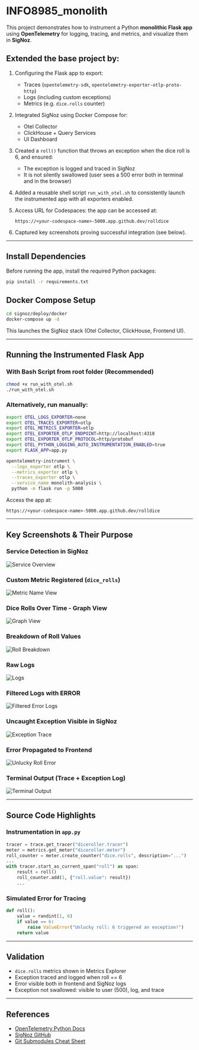 # INFO8985_monolith

This project demonstrates how to instrument a Python **monolithic Flask app** using **OpenTelemetry** for logging, tracing, and metrics, and visualize them in **SigNoz**.

## Extended the base project by:

1. Configuring the Flask app to export:
   - Traces (`opentelemetry-sdk`, `opentelemetry-exporter-otlp-proto-http`)
   - Logs (including custom exceptions)
   - Metrics (e.g. `dice.rolls` counter)

2. Integrated SigNoz using Docker Compose for:
   - Otel Collector
   - ClickHouse + Query Services
   - UI Dashboard

3. Created a `roll()` function that throws an exception when the dice roll is 6, and ensured:
   - The exception is logged and traced in SigNoz
   - It is not silently swallowed (user sees a 500 error both in terminal and in the browser)

4. Added a reusable shell script `run_with_otel.sh` to consistently launch the instrumented app with all exporters enabled.

5. Access URL for Codespaces: the app can be accessed at:
   ```
   https://<your-codespace-name>-5000.app.github.dev/rolldice
   ```

6. Captured key screenshots proving successful integration (see below).

---
## Install Dependencies
Before running the app, install the required Python packages:

```bash
pip install -r requirements.txt
```

## Docker Compose Setup

```bash
cd signoz/deploy/docker
docker-compose up -d
```

This launches the SigNoz stack (Otel Collector, ClickHouse, Frontend UI).

---

## Running the Instrumented Flask App

### With Bash Script from root folder (Recommended)
```bash
chmod +x run_with_otel.sh
./run_with_otel.sh
```

### Alternatively, run manually:
```bash
export OTEL_LOGS_EXPORTER=none
export OTEL_TRACES_EXPORTER=otlp
export OTEL_METRICS_EXPORTER=otlp
export OTEL_EXPORTER_OTLP_ENDPOINT=http://localhost:4318
export OTEL_EXPORTER_OTLP_PROTOCOL=http/protobuf
export OTEL_PYTHON_LOGGING_AUTO_INSTRUMENTATION_ENABLED=true
export FLASK_APP=app.py

opentelemetry-instrument \
  --logs_exporter otlp \
  --metrics_exporter otlp \
  --traces_exporter otlp \
  --service_name monolith-analysis \
  python -m flask run -p 5000
```

Access the app at:
```
https://<your-codespace-name>-5000.app.github.dev/rolldice
```

---

## Key Screenshots & Their Purpose

### Service Detection in SigNoz

![Service Overview](screenshots/services-overview.png)

### Custom Metric Registered (`dice_rolls`)

![Metric Name View](screenshots/metric-name-view.png)

### Dice Rolls Over Time - Graph View

![Graph View](screenshots/Metrics-Explorer-Graph-View.png)

### Breakdown of Roll Values

![Roll Breakdown](screenshots/RollValue-Breakdown.png)

### Raw Logs

![Logs](screenshots/Logs.png)

### Filtered Logs with ERROR

![Filtered Error Logs](screenshots/filtered-logs-error.png)

### Uncaught Exception Visible in SigNoz

![Exception Trace](screenshots/All-Exception.png)

### Error Propagated to Frontend

![Unlucky Roll Error](screenshots/Unlucky-Roll-UI-Error.png)

### Terminal Output (Trace + Exception Log)

![Terminal Output](screenshots/Terminal-Log.png)

---

## Source Code Highlights

### Instrumentation in `app.py`
```python
tracer = trace.get_tracer("diceroller.tracer")
meter = metrics.get_meter("diceroller.meter")
roll_counter = meter.create_counter("dice.rolls", description="...")
...
with tracer.start_as_current_span("roll") as span:
    result = roll()
    roll_counter.add(1, {"roll.value": result})
    ...
```

### Simulated Error for Tracing
```python
def roll():
    value = randint(1, 6)
    if value == 6:
        raise ValueError("Unlucky roll: 6 triggered an exception!")
    return value
```

---

## Validation

- `dice.rolls` metrics shown in Metrics Explorer
- Exception traced and logged when roll == 6
- Error visible both in frontend and SigNoz logs
- Exception not swallowed: visible to user (500), log, and trace

---

## References
- [OpenTelemetry Python Docs](https://opentelemetry.io/docs/languages/python/getting-started/)
- [SigNoz GitHub](https://github.com/SigNoz/signoz)
- [Git Submodules Cheat Sheet](https://www.ganesshkumar.com/articles/2025-01-07-git-submodules-cheat-sheet)
